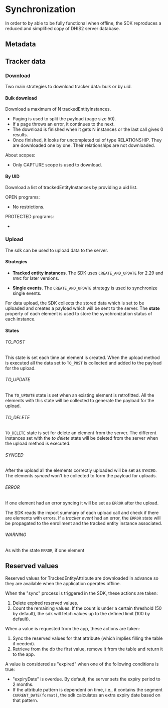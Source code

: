 # Synchronization

<!--DHIS2-SECTION-ID:sync-->

In order to by able to be fully functional when offline, the SDK reproduces a reduced and simplified copy of DHIS2 server database.

## Metadata

<!--DHIS2-SECTION-ID:sync_metadata-->

## Tracker data

<!--DHIS2-SECTION-ID:sync_tracker_data-->

### Download

Two main strategies to download tracker data: bulk or by uid.

#### Bulk download

Download a maximum of N trackedEntityInstances.

- Paging is used to split the payload (page size 50). 
- If a page throws an error, it continues to the next.
- The download is finished when it gets N instances or the last call gives 0 results.
- Once finished, it looks for uncompleted tei of type RELATIONSHIP. They are downloaded one by one. Their relationships are not downloaded.

About scopes:

- Only CAPTURE scope is used to download.

#### By UID

Download a list of trackedEntityInstances by providing a uid list.

OPEN programs:

- No restrictions.

PROTECTED programs:

- 

### Upload

The sdk can be used to upload data to the server.

#### Strategies

- **Tracked entity instances**. The SDK uses `CREATE_AND_UPDATE` for 2.29 and `SYNC` for later versions.

- **Single events**. The `CREATE_AND_UPDATE` strategy is used to synchronize single events.


For data upload, the SDK collects the stored data which is set to be uploaded and creates a payload which will be sent to the server. The **state** property of each element is used to store the synchronization status of each instance.

#### States

###### TO_POST

This state is set each time an element is created. When the upload method is executed all the data set to `TO_POST` is collected and added to the payload for the upload.

###### TO_UPDATE

The `TO_UPDATE` state is set when an existing element is retrofitted. All the elements with this state will be collected to generate the payload for the upload.

###### TO_DELETE

`TO_DELETE` state is set for delete an element from the server. The different instances set with the *to delete* state will be deleted from the server when the upload method is executed.

###### SYNCED

After the upload all the elements correctly uploaded will be set as `SYNCED`. The elements *synced* won't be collected to form the payload for uploads.

###### ERROR

If one element had an error syncing it will be set as `ERROR` after the upload.

The SDK reads the import summary of each upload call and check if there are elements with errors. If a *tracker event* had an error, the `ERROR` state will be propagated to the enrollment and the tracked entity instance associated.

###### WARNING

As with the state `ERROR`, if one element 

## Reserved values

Reserved values for TrackedEntityAttribute are downloaded in advance so they are available when the application operates offline.

When the "sync" process is triggered in the SDK, these actions are taken:

1. Delete expired reserved values.
2. Count the remaining values. If the count is under a certain threshold (50 by default), the sdk will fetch values up to the defined limit (100 by default).

When a value is requested from the app, these actions are taken:

1. Sync the reserved values for that attribute (which implies filling the table if needed).
2. Retrieve from the db the first value, remove it from the table and return it to the app.

A value is considered as "expired" when one of the following conditions is true:

- "expiryDate" is overdue. By default, the server sets the expiry period to 2 months.
- If the attribute pattern is dependent on time, i.e., it contains the segment `CURRENT_DATE(format)`, the sdk calculates an extra expiry date based on that pattern.